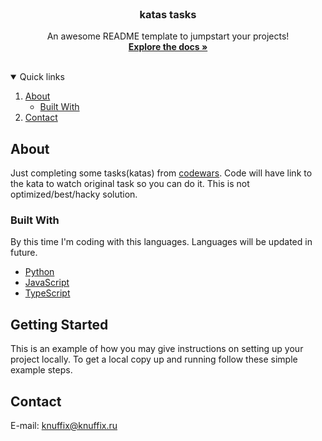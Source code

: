 
<!-- PROJECT LOGO -->
<br />
<p align="center">

  <h3 align="center">katas tasks</h3>

  <p align="center">
    An awesome README template to jumpstart your projects!
    <br />
    <a href="https://github.com/knuffix/codewars-tasks"><strong>Explore the docs »</strong></a>
    <br />
    <br />
  </p>
</p>



<!-- TABLE OF CONTENTS -->
<details open="open">
  <summary>Quick links</summary>
  <ol>
    <li>
      <a href="#about">About</a>
      <ul>
        <li><a href="#built-with">Built With</a></li>
      </ul>
    </li>
    <li><a href="#contact">Contact</a></li>
  </ol>
</details>



<!-- ABOUT THE PROJECT -->
## About

Just completing some tasks(katas) from [codewars](https://www.codewars.com). Code will have link to the kata to watch original task so you can do it. This is not optimized/best/hacky solution.

### Built With

By this time I'm coding with this languages. Languages will be updated in future.

* [Python](https://python.org)
* [JavaScript](https://www.javascript.com/)
* [TypeScript](https://www.typescriptlang.org/)



<!-- GETTING STARTED -->
## Getting Started

This is an example of how you may give instructions on setting up your project locally.
To get a local copy up and running follow these simple example steps.

<!-- CONTACT -->
## Contact


E-mail: knuffix@knuffix.ru



